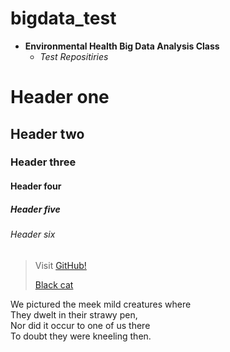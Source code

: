# bigdata_test
  * **Environmental Health Big Data Analysis Class** 
    * _Test Repositiries_

# Header one
## Header two
### Header three
#### Header four
##### Header five
###### Header six

>Visit [GitHub!](www.github.com)
>
>[Black cat][Black]

[Black]: https://upload.wikimedia.org/wikipedia/commons/a/a3/81_INF_DIV_SSI.jpg

We pictured the meek mild creatures where  
They dwelt in their strawy pen,  
Nor did it occur to one of us there  
To doubt they were kneeling then.
